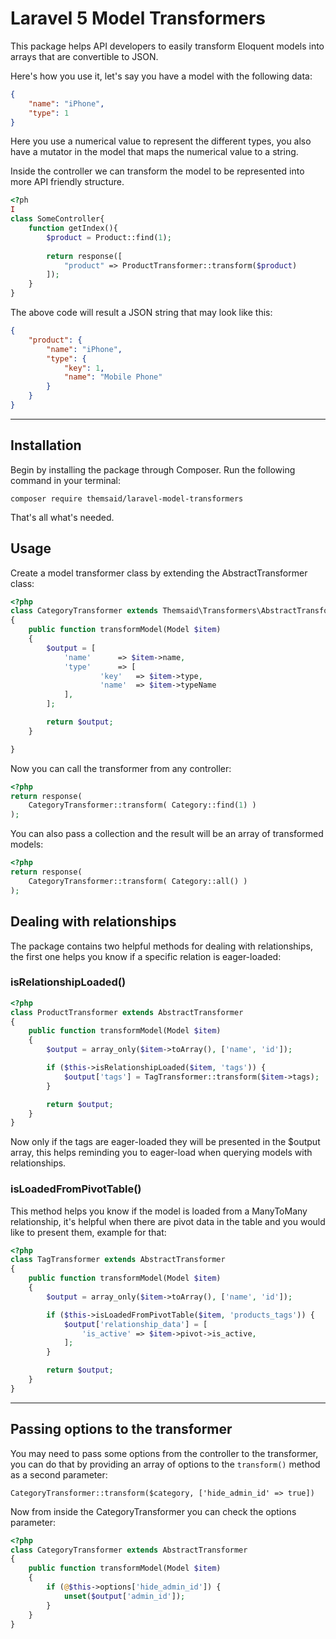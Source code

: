 # Laravel 5 Model Transformers

This package helps API developers to easily transform Eloquent models into arrays that are convertible to JSON.

Here's how you use it, let's say you have a model with the following data:

```json
{
	"name": "iPhone",
	"type": 1
}
```
Here you use a numerical value to represent the different types, you also have a mutator in the model that maps the numerical value to a string.

Inside the controller we can transform the model to be represented into more API friendly structure. 

```php
<?ph
I
class SomeController{
	function getIndex(){
		$product = Product::find(1);
		
		return response([
			"product" => ProductTransformer::transform($product)
		]);
	}
}
```

The above code will result a JSON string that may look like this:

```json
{
	"product": {
		"name": "iPhone",
		"type": {
			"key": 1,
			"name": "Mobile Phone"
		}
	}
}
```

---

## Installation
Begin by installing the package through Composer. Run the following command in your terminal:

`composer require themsaid/laravel-model-transformers`

That's all what's needed.

## Usage
Create a model transformer class by extending the AbstractTransformer class:

```php
<?php
class CategoryTransformer extends Themsaid\Transformers\AbstractTransformer
{
    public function transformModel(Model $item)
    {
        $output = [
            'name'		=> $item->name,
            'type'		=> [
            		'key'	=> $item->type,
            		'name'	=> $item->typeName
            ],
        ];

        return $output;
    }

}
```

Now you can call the transformer from any controller:

```php
<?php
return response(
	CategoryTransformer::transform( Category::find(1) )
);
```

You can also pass a collection and the result will be an array of transformed models:

```php
<?php
return response(
	CategoryTransformer::transform( Category::all() )
);
```

## Dealing with relationships
The package contains two helpful methods for dealing with relationships, the first one helps you know if a specific relation is eager-loaded:

### isRelationshipLoaded()

```php
<?php
class ProductTransformer extends AbstractTransformer
{
    public function transformModel(Model $item)
    {
        $output = array_only($item->toArray(), ['name', 'id']);

        if ($this->isRelationshipLoaded($item, 'tags')) {
            $output['tags'] = TagTransformer::transform($item->tags);
        }

        return $output;
    }
}
```

Now only if the tags are eager-loaded they will be presented in the $output array, this helps reminding you to eager-load when querying models with relationships.

### isLoadedFromPivotTable()
This method helps you know if the model is loaded from a ManyToMany relationship, it's helpful when there are pivot data in the table and you would like to present them, example for that:

```php
<?php
class TagTransformer extends AbstractTransformer
{
    public function transformModel(Model $item)
    {
        $output = array_only($item->toArray(), ['name', 'id']);

        if ($this->isLoadedFromPivotTable($item, 'products_tags')) {
            $output['relationship_data'] = [
                'is_active' => $item->pivot->is_active,
            ];
        }

        return $output;
    }
}
```

---

## Passing options to the transformer
You may need to pass some options from the controller to the transformer, you can do that by providing an array of options to the `transform()` method as a second parameter:

```
CategoryTransformer::transform($category, ['hide_admin_id' => true])
```

Now from inside the CategoryTransformer you can check the options parameter:

```php
<?php
class CategoryTransformer extends AbstractTransformer
{
    public function transformModel(Model $item)
    {
		if (@$this->options['hide_admin_id']) {
			unset($output['admin_id']);
		}
	}
}
```
